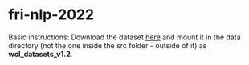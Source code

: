 # fri-nlp-2022
Basic instructions: Download the dataset <a href="http://nlp.uniroma1.it/wcl/wcl_datasets_v1.2.tar.gz">here</a> and mount it in the data directory (not the one inside the src folder - outside of it) as <strong>wcl_datasets_v1.2</strong>.
